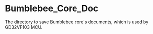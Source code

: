# Bumblebee_Core_Doc

The directory to save Bumblebee core's documents, which is used by GD32VF103 MCU.
